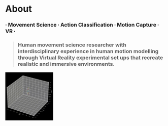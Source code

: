 # About

### ∙ Movement Science ∙ Action Classification ∙ Motion Capture ∙ VR ∙

> ### Human movement science researcher with interdisciplinary experience in human motion modelling through Virtual Reality experimental set ups that recreate realistic and immersive environments. 

<img src="https://raw.githubusercontent.com/uSerratos/uSerratos/main/other/video_git.gif" alt="image" width="30%" height="auto">

